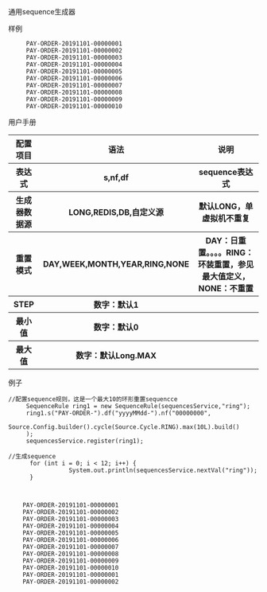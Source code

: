 通用sequence生成器

样例
        
      
         
         PAY-ORDER-20191101-00000001
         PAY-ORDER-20191101-00000002
         PAY-ORDER-20191101-00000003
         PAY-ORDER-20191101-00000004
         PAY-ORDER-20191101-00000005
         PAY-ORDER-20191101-00000006
         PAY-ORDER-20191101-00000007
         PAY-ORDER-20191101-00000008
         PAY-ORDER-20191101-00000009
         PAY-ORDER-20191101-00000010
         
        


 
    
    
用户手册
<table>
    <tr>
        <th>配置项目</th>
        <th>语法</th>
        <th>说明</th>
    </tr>
    <tr>
        <th>表达式</th>
        <th>s,nf,df</th>
        <th>sequence表达式</th>
    </tr>
    <tr>
        <th>生成器数据源</th>
        <th>LONG,REDIS,DB,自定义源</th>
        <th>默认LONG，单虚拟机不重复</th>
    </tr>
    <tr>
        <th>重置模式</th>
        <th>DAY,WEEK,MONTH,YEAR,RING,NONE</th>
        <th>DAY：日重置。。。。RING：环装重置，参见最大值定义，NONE：不重置</th>
    </tr>
    <tr>
        <th>STEP</th>
        <th>数字：默认1</th>
        <th></th>
    </tr>
    <tr>
        <th>最小值</th>
        <th>数字：默认0</th>
        <th></th>
    </tr>
    <tr>
        <th>最大值</th>
        <th>数字：默认Long.MAX</th>
        <th></th>
    </tr>
</table>


例子

    //配置sequence规则，这是一个最大10的环形重置sequencce
         SequenceRule ring1 = new SequenceRule(sequencesService,"ring");
         ring1.s("PAY-ORDER-").df("yyyyMMdd-").nf("00000000",
                 Source.Config.builder().cycle(Source.Cycle.RING).max(10L).build()
         );
         sequencesService.register(ring1);
         
    //生成sequence    
          for (int i = 0; i < 12; i++) {
                     System.out.println(sequencesService.nextVal("ring"));
          }
                 
                 
        
        PAY-ORDER-20191101-00000001
        PAY-ORDER-20191101-00000002
        PAY-ORDER-20191101-00000003
        PAY-ORDER-20191101-00000004
        PAY-ORDER-20191101-00000005
        PAY-ORDER-20191101-00000006
        PAY-ORDER-20191101-00000007
        PAY-ORDER-20191101-00000008
        PAY-ORDER-20191101-00000009
        PAY-ORDER-20191101-00000010
        PAY-ORDER-20191101-00000001
        PAY-ORDER-20191101-00000002




     